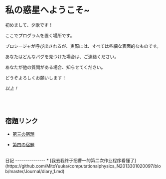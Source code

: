 私の惑星へようこそ~
==============

初めまして、夕歌です！

ここでプログラムを置く場所です。

プロシージャが呼び出されるが、実際には、すべては些細な表面的なものです。

あなたはどんなバグを見つけた場合は、ご連絡ください。

あなたが他の質問がある場合、知らせてください。

どうぞよろしくお願いします！

*以上！*

<br/><br/>
宿題リンク
---------------
* [第三の宿題](https://github.com/MitoYuuka/computationalphysics_N2013301020097/blob/master/new79_drawBETA.py)

* [第四の宿題](https://github.com/MitoYuuka/computationalphysics_N2013301020097/blob/master/hw4-2.md)

<br/>
日記
---------------
* [我去我终于把曹一的第二次作业程序看懂了](https://github.com/MitoYuuka/computationalphysics_N2013301020097/blob/master/Journal/diary_1.md)



